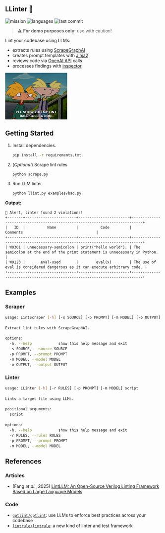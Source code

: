 ## LLinter 🧶

![mission](https://img.shields.io/badge/mission-lint_all_things!-purple) ![languages](https://img.shields.io/badge/languages-Python-blue.svg) ![last commit](https://img.shields.io/github/last-commit/JGalego/awesome-safety-critical-ai)

> ⚠️ **For demo purposes only:** use with caution!

Lint your codebase using LLMs:
- extracts rules using [ScrapeGraphAI](https://scrapegraphai.com/)
- creates prompt templates with [Jinja2](https://jinja.palletsprojects.com/en/stable/)
- reviews code via [OpenAI API](https://platform.openai.com/docs/overview) calls
- processes findings with [inspector](https://github.com/instructor-ai/instructor)

![](llinter.gif)

## Getting Started

1. Install dependencies.

    ```bash
    pip install -r requirements.txt
    ```

2. (*Optional*) Scrape lint rules

    ```bash
    python scrape.py
    ```

3. Run LLM linter

    ```bash
    python llint.py examples/bad.py
    ```

**Output:**

```
🚨 Alert, linter found 2 violations!
+-------+-----------------------+-----------------------+---------------------------------------------------------------------------+
|   ID  |          Name         |          Code         |                                  Comments                                 |
+-------+-----------------------+-----------------------+---------------------------------------------------------------------------+
| W0301 | unnecessary-semicolon | print("hello world"); | The semicolon at the end of the print statement is unnecessary in Python. |
| W0123 |       eval-used       |        eval(x)        | The use of eval is considered dangerous as it can execute arbitrary code. |
+-------+-----------------------+-----------------------+---------------------------------------------------------------------------+
```

## Examples

### Scraper

```bash
usage: LintScraper [-h] [-s SOURCE] [-p PROMPT] [-m MODEL] [-o OUTPUT]

Extract lint rules with ScrapeGraphAI.

options:
  -h, --help            show this help message and exit
  -s SOURCE, --source SOURCE
  -p PROMPT, --prompt PROMPT
  -m MODEL, --model MODEL
  -o OUTPUT, --output OUTPUT
```

### Linter

```bash
usage: LLinter [-h] [-r RULES] [-p PROMPT] [-m MODEL] script

Lints a target file using LLMs.

positional arguments:
  script

options:
  -h, --help            show this help message and exit
  -r RULES, --rules RULES
  -p PROMPT, --prompt PROMPT
  -m MODEL, --model MODEL
```

## References

### Articles

* (Fang *et al.*, 2025) [LintLLM: An Open-Source Verilog Linting Framework Based on Large Language Models](https://arxiv.org/abs/2502.10815)

### Code

* [`gptlint/gptlint`](https://github.com/gptlint/gptlint): use LLMs to enforce best practices across your codebase
* [`lintrule/lintrule`](https://github.com/lintrule/lintrule): a new kind of linter and test framework